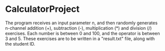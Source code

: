 # CalculatorProject
The program receives an input parameter n, and then randomly generates n-channel addition (+), subtraction (-), multiplication (*) and division (/) exercises. Each number is between 0 and 100, and the operator is between 3 and 5. These exercises are to be written in a "result.txt" file, along with the student ID.

